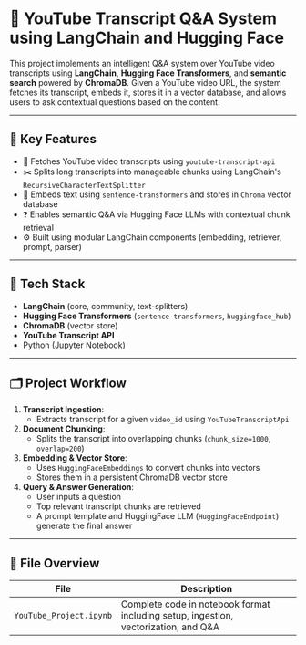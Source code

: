 # 🎥 YouTube Transcript Q&A System using LangChain and Hugging Face

This project implements an intelligent Q&A system over YouTube video transcripts using **LangChain**, **Hugging Face Transformers**, and **semantic search** powered by **ChromaDB**. Given a YouTube video URL, the system fetches its transcript, embeds it, stores it in a vector database, and allows users to ask contextual questions based on the content.

---

## 📌 Key Features

- 🔗 Fetches YouTube video transcripts using `youtube-transcript-api`
- ✂️ Splits long transcripts into manageable chunks using LangChain's `RecursiveCharacterTextSplitter`
- 💬 Embeds text using `sentence-transformers` and stores in `Chroma` vector database
- ❓ Enables semantic Q&A via Hugging Face LLMs with contextual chunk retrieval
- ⚙️ Built using modular LangChain components (embedding, retriever, prompt, parser)

---

## 🧠 Tech Stack

- **LangChain** (core, community, text-splitters)
- **Hugging Face Transformers** (`sentence-transformers`, `huggingface_hub`)
- **ChromaDB** (vector store)
- **YouTube Transcript API**
- Python (Jupyter Notebook)

---

## 🗂️ Project Workflow

1. **Transcript Ingestion**:
   - Extracts transcript for a given `video_id` using `YouTubeTranscriptApi`
2. **Document Chunking**:
   - Splits the transcript into overlapping chunks (`chunk_size=1000`, `overlap=200`)
3. **Embedding & Vector Store**:
   - Uses `HuggingFaceEmbeddings` to convert chunks into vectors
   - Stores them in a persistent ChromaDB vector store
4. **Query & Answer Generation**:
   - User inputs a question
   - Top relevant transcript chunks are retrieved
   - A prompt template and HuggingFace LLM (`HuggingFaceEndpoint`) generate the final answer

---

## 📁 File Overview

| File                          | Description |
|-------------------------------|-------------|
| `YouTube_Project.ipynb`       | Complete code in notebook format including setup, ingestion, vectorization, and Q&A |


